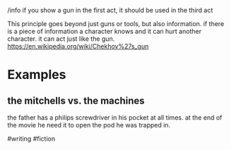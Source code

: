 /info if you show a gun in the first act, it should be used in the third act

This principle goes beyond just guns or tools, but also information. if there is a piece of information a character knows and it can hurt another character. it can act just like the gun. https://en.wikipedia.org/wiki/Chekhov%27s_gun

# Examples

## the mitchells vs. the machines
the father has a philips screwdriver in his pocket at all times. at the end of the movie he need it to open the pod he was trapped in.

#writing #fiction